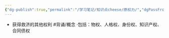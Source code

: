 ```yaml
---
{"dg-publish":true,"permalink":"/学习笔记/知识点cheese/原权力/","dgPassFrontmatter":true,"created":"2024-07-05T16:04:21.932+08:00","updated":"2024-09-11T12:34:45.211+08:00"}
---
```


- 获得救济的其他权利 #背诵/概念 
·包括：物权、人格权、身份权、知识产权、合同债权
